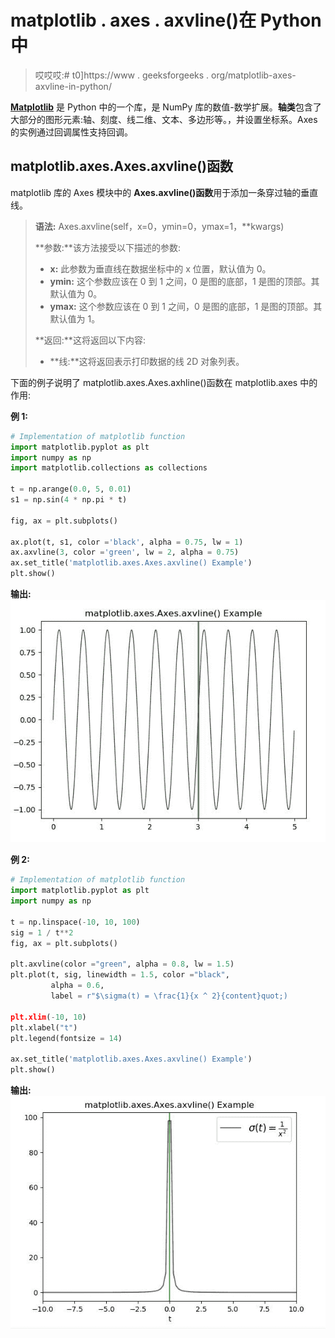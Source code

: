 # matplotlib . axes . axvline()在 Python 中

> 哎哎哎:# t0]https://www . geeksforgeeks . org/matplotlib-axes-axvline-in-python/

**[Matplotlib](https://www.geeksforgeeks.org/python-introduction-matplotlib/)** 是 Python 中的一个库，是 NumPy 库的数值-数学扩展。**轴类**包含了大部分的图形元素:轴、刻度、线二维、文本、多边形等。，并设置坐标系。Axes 的实例通过回调属性支持回调。

## matplotlib.axes.Axes.axvline()函数

matplotlib 库的 Axes 模块中的 **Axes.axvline()函数**用于添加一条穿过轴的垂直线。

> **语法:** Axes.axvline(self，x=0，ymin=0，ymax=1，**kwargs)
> 
> **参数:**该方法接受以下描述的参数:
> 
> *   **x:** 此参数为垂直线在数据坐标中的 x 位置，默认值为 0。
> *   **ymin:** 这个参数应该在 0 到 1 之间，0 是图的底部，1 是图的顶部。其默认值为 0。
> *   **ymax:** 这个参数应该在 0 到 1 之间，0 是图的底部，1 是图的顶部。其默认值为 1。
> 
> **返回:**这将返回以下内容:
> 
> *   **线:**这将返回表示打印数据的线 2D 对象列表。

下面的例子说明了 matplotlib.axes.Axes.axhline()函数在 matplotlib.axes 中的作用:

**例 1:**

```py
# Implementation of matplotlib function
import matplotlib.pyplot as plt
import numpy as np
import matplotlib.collections as collections

t = np.arange(0.0, 5, 0.01)
s1 = np.sin(4 * np.pi * t)

fig, ax = plt.subplots()

ax.plot(t, s1, color ='black', alpha = 0.75, lw = 1)
ax.axvline(3, color ='green', lw = 2, alpha = 0.75)
ax.set_title('matplotlib.axes.Axes.axvline() Example')
plt.show()
```

**输出:**
![](img/adcffd5be056e77b7a949c97536e3dc1.png)

**例 2:**

```py
# Implementation of matplotlib function
import matplotlib.pyplot as plt
import numpy as np

t = np.linspace(-10, 10, 100)
sig = 1 / t**2
fig, ax = plt.subplots()

plt.axvline(color ="green", alpha = 0.8, lw = 1.5)
plt.plot(t, sig, linewidth = 1.5, color ="black",
         alpha = 0.6,
         label = r"$\sigma(t) = \frac{1}{x ^ 2}{content}quot;)

plt.xlim(-10, 10)
plt.xlabel("t")
plt.legend(fontsize = 14)

ax.set_title('matplotlib.axes.Axes.axvline() Example')
plt.show()
```

**输出:**
![](img/47c94740a7d98d4714c65dbda1188f8d.png)